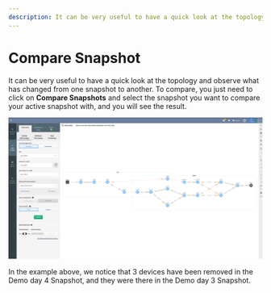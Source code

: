 ```yaml
---
description: It can be very useful to have a quick look at the topology and observe what has changed from one snapshot to another.
---
```


# Compare Snapshot

It can be very useful to have a quick look at the topology and observe what has changed from one snapshot to another. To compare, you just need to click on **Compare Snapshots** and select the snapshot you want to compare your active snapshot with, and you will see the result.

![snap shoot comparison animated](snap_shoot_comparison_animated.gif)

In the example above, we notice that 3 devices have been removed in the Demo day 4 Snapshot, and they were there in the Demo day 3 Snapshot.
